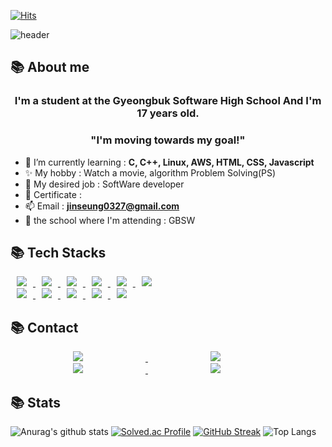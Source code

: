[![Hits](https://hits.seeyoufarm.com/api/count/incr/badge.svg?url=https%3A%2F%2Fgithub.com%2Fjinseung0327&count_bg=%23514FB4&title_bg=%233B34C4&icon=github.svg&icon_color=%23ABA0D0&title=Github&edge_flat=true)](https://hits.seeyoufarm.com)

![header](https://capsule-render.vercel.app/api?type=shark&color=auto&height=250&section=header&text=Jinseung's%20GitHub&fontSize=70&animation=scaleIn)

## 📚 About me
<h3 align="center">I'm a student at the Gyeongbuk Software High School And I'm 17 years old.</h3>
<h3 align="center">"I'm moving towards my goal!"</h3>

- 🌱 I’m currently learning : **C, C++, Linux, AWS, HTML, CSS, Javascript**
- ✨ My hobby : Watch a movie, algorithm Problem Solving(PS)
- 🧨 My desired job : SoftWare developer
- 📝 Certificate :
- 📫 Email : **jinseung0327@gmail.com**
- 🏫 the school where I'm attending : GBSW


## 📚 Tech Stacks


<a href="">
    <img 
        src="https://img.shields.io/badge/-C-red?style-flat-square&logo=c&oColor=white"
        style="height : auto; margin-left : 10px; margin-right : 10px;"/>
</a>


<a href="">
    <img 
        src="https://img.shields.io/badge/-C++-critical?style-flat-square&logo=cplusplus&oColor=white"
        style="height : auto; margin-left : 10px; margin-right : 10px;"/>
</a>

<a href="">
    <img 
        src="https://img.shields.io/badge/-Python-9cf?style-flat-square&logo=python&oColor=white"
        style="height : auto; margin-left : 10px; margin-right : 10px;"/>
</a>


<a href="">
    <img 
        src="https://img.shields.io/badge/-Linux-white?style-flat-square&logo=Linux&logoColor=yellow"
        style="height : auto; margin-left : 10px; margin-right : 10px;"/>
</a>

<a href="">
    <img 
        src="https://img.shields.io/badge/-AmazonAWS-critical?style-flat-square&logo=amazonaws&logoColor=white"
        style="height : auto; margin-left : 10px; margin-right : 10px;"/>
</a>
<a href="">
    <img 
        src="https://img.shields.io/badge/-NodeJs-yellow?style-flat-square&logo=nodedotjs&logoColor=black"
        style="height : auto; margin-left : 10px; margin-right : 10px;"/>
</a>
<br>
<a href="">
    <img 
        src="https://img.shields.io/badge/-HTML5-red?style-flat-square&logo=html5&logoColor=white"
        style="height : auto; margin-left : 10px; margin-right : 10px;"/>
</a>
<a href="">
    <img 
        src="https://img.shields.io/badge/-CSS3-informational?style-flat-square&logo=css3&logoColor=white"
        style="height : auto; margin-left : 10px; margin-right : 10px;"/>
</a>
<a href="">
    <img 
        src="https://img.shields.io/badge/-Javascript-yellow?style-flat-square&logo=javascript&logoColor=black"
        style="height : auto; margin-left : 10px; margin-right : 10px;"/>
</a>

<a href="">
    <img 
        src="https://img.shields.io/badge/-Java-inactive?style-flat-square&logo=html5&logoColor=white"
        style="height : auto; margin-left : 10px; margin-right : 10px;"/>
</a>
<a href="">
    <img 
        src="https://img.shields.io/badge/-MySQL-blue?style-flat-square&logo=MySQL&logoColor=white"
        style="height : auto; margin-left : 10px; margin-right : 10px;"/>
</a>


## 📚 Contact 
<a href="https://www.instagram.com/wlstmd_/">
    <img 
        src="http://img.shields.io/badge/-Instagram-black?style=flat&logo=Instagram&link=https://www.instagram.com/wlstmd_/&logoColor=white"
        style="height : auto; margin-left : 100px; margin-right : 100px;"/>
</a>

<a href="https://twitter.com/jinseung0327">
    <img 
        src="https://img.shields.io/badge/-Twitter-inactive?stylefat&logo=Twitter&link=https://twitter.com/jinseung0327/&logoColor=white"
        style="height : auto; margin-left : 100px; margin-right : 100px;"/>
</a>
<a href="https://discordapp.com/users/648462033775362061">
    <img 
        src="https://img.shields.io/badge/-Discord-blueviolet?stylefat&logo=Discord&link=https://discordapp.com/users/648462033775362061&logoColor=white"
        style="height : auto; margin-left : 100px; margin-right : 100px;"/>
</a>
<a href="https://www.facebook.com/profile.php?id=100053598187971&mibextid=ZbWKwL">
    <img 
        src="https://img.shields.io/badge/-facebook-blue?stylefat&logo=facebook&link=https://www.facebook.com/profile.php?id=100053598187971&mibextid=ZbWKwL&logoColor=white"
        style="height : auto; margin-left : 100px; margin-right : 100px;"/>
</a>


## 📚 Stats

![Anurag's github stats](https://github-readme-stats.vercel.app/api?username=jinseung0327&show_icons=true&theme=tokyonight) [![Solved.ac Profile](http://mazassumnida.wtf/api/generate_badge?boj=jinseung)](https://solved.ac/jinseung) [![GitHub Streak](https://github-readme-streak-stats.herokuapp.com/?user=jinseung0327&theme=tokyonight)](https://git.io/streak-stats) ![Top Langs](https://github-readme-stats.vercel.app/api/top-langs/?username=jinseung0327&layout=compact&theme=tokyonight)


